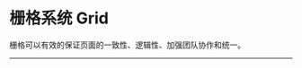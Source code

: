 # 栅格系统 Grid

栅格可以有效的保证页面的一致性、逻辑性、加强团队协作和统一。

---

<script setup>
import GridBasicUse from "./component/grid-basic-use.md"
import GridOffset from "./component/grid-offset.md"
import GridGutter from "./component/grid-gutter.md"
import GridJustify from "./component/grid-justify.md"
import GridAlign from "./component/grid-align.md"
import GridOrder from "./component/grid-order.md"
import GridResponsive from "./component/grid-responsive.md"
import GridOtherResponsive from "./component/grid-other-responsive.md"
import GridFlex from "./component/grid-flex.md"
import GridLayout from "./component/grid-layout.md"
import GridLayoutResponsive from "./component/grid-layout-responsive.md"
import GridApi from "./component/grid-api.md"
import GridTip from "./component/grid-tip.md"
</script>

<grid-basic-use />
<grid-offset />
<grid-gutter />
<grid-justify />
<grid-align />
<grid-order />
<grid-responsive />
<grid-other-responsive />
<grid-flex/>
<grid-layout/>
<grid-layout-responsive/>
<grid-api />
<grid-tip />
